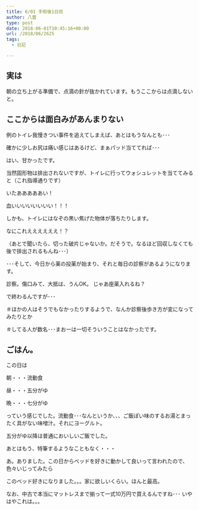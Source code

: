```yaml
---
title: 6/01 手術後1日目
author: 八雲
type: post
date: 2018-06-01T10:45:16+00:00
url: /2018/06/2625
tags:
  - 日記

---
```

## 実は

朝の立ち上がる準備で、点滴の針が抜かれています。もうここからは点滴しないと。

## ここからは面白みがあんまりない

例のトイレ我慢きつい事件を追えてしまえば、あとはもうなんとも･･･
  
確かに少しお尻は痛い感じはあるけど、まぁパッド当ててれば･･･

はい、甘かったです。

<!--more-->

当然固形物は排出されないですが、トイレに行ってウォシュレットを当ててみると（これ指導通りです）
  
いたあああああい！
  
血いいいいいいいい！！！

しかも、トイレにはなぞの黒い焦げた物体が落ちたりします。
  
なにこれええええええ！？
  
（あとで聞いたら、切った破片じゃないか。だそうで。なるほど回収しなくても後で排出されるもんね･･･）

･･･そして、今日から薬の投薬が始まり、それと毎日の診察があるようになります。
  
診察。傷口みて、大抵は、うんOK。 じゃあ座薬入れるね？
  
で終わるんですが･･･

＃ほかの人はそうでもなかったりするようで、なんか診察後歩き方が変になってみたりとか
  
＃してる人が数名･･･まおーは一切そういうことはなかったです。

## ごはん。

この日は
  
朝・・・流動食
  
昼・・・五分がゆ
  
晩・・・七分がゆ
  
っていう感じでした。流動食･･･なんというか、、、ご飯ぽい味のするお湯とまったく具がない味噌汁。それにヨーグルト。
  
五分がゆ以降は普通においしいご飯でした。

あとはもう、特筆するようなこともなく・・・
  
あ。ありました。この日からベッドを好きに動かして良いって言われたので、色々いじってみたら
  
このベッド好きになりました。。。家に欲しいくらい。ほんと最高。
  
なお、中古で本当にマットレスまで揃って一式10万円で買えるんですね･･･ いやはやこれは。。。
